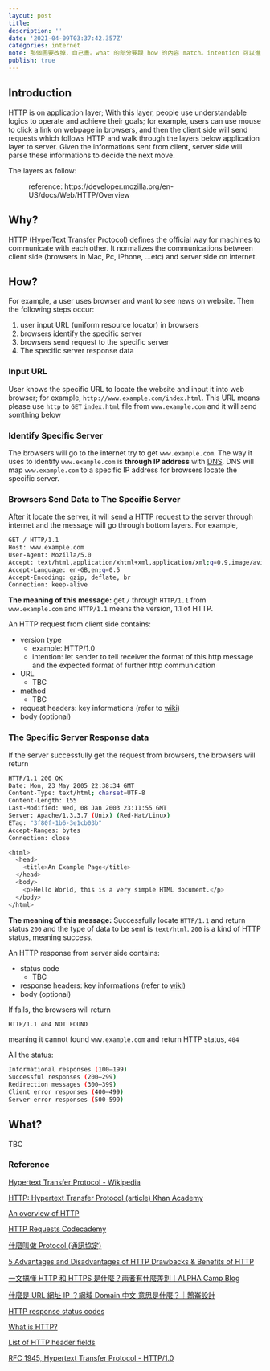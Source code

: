 ```yaml
---
layout: post
title:
description: ''
date: '2021-04-09T03:37:42.357Z'
categories: internet
note: 那個圖要改掉，自己畫。what 的部分要跟 how 的內容 match。intention 可以進 RFC 裡看。what section 之前的寫太菜了，現在可以在改好一點
publish: true
---
```


## Introduction

HTTP is on application layer; With this layer, people use understandable logics to operate and achieve their goals; for example, users can use mouse to click a link on webpage in browsers, and then the client side will send requests which follows HTTP and walk through the layers below application layer to server. Given the informations sent from client, server side will parse these informations to decide the next move.

The layers as follow:

<figure>  
  <img src="{{site.baseurl}}/assets/img/http_example.png" alt="">
  <figcaption>reference: https://developer.mozilla.org/en-US/docs/Web/HTTP/Overview</figcaption>  
 </figure>

## Why?

HTTP (HyperText Transfer Protocol) defines the official way for machines to communicate with each other. It normalizes the communications between client side (browsers in Mac, Pc, iPhone, ...etc) and server side on internet.

## How?

For example, a user uses browser and want to see news on website. Then the following steps occur:

1. user input URL (uniform resource locator) in browsers
2. browsers identify the specific server
3. browsers send request to the specific server
4. The specific server response data

### Input URL

User knows the specific URL to locate the website and input it into web browser; for example, `http://www.example.com/index.html`. This URL means please use `http` to `GET` `index.html` file from `www.example.com` and it will send somthing below

### Identify Specific Server

The browsers will go to the internet try to get `www.example.com`. The way it uses to identify `www.example.com` is **through IP address** with [DNS](). DNS will map `www.example.com` to a specific IP address for browsers locate the specific server.

### Browsers Send Data to The Specific Server

After it locate the server, it will send a HTTP request to the server through internet and the message will go through bottom layers. For example,

```bash
GET / HTTP/1.1
Host: www.example.com
User-Agent: Mozilla/5.0
Accept: text/html,application/xhtml+xml,application/xml;q=0.9,image/avif,image/webp,*/*;q=0.8
Accept-Language: en-GB,en;q=0.5
Accept-Encoding: gzip, deflate, br
Connection: keep-alive
```

**The meaning of this message:** get `/` through `HTTP/1.1` from `www.example.com` and `HTTP/1.1` means the version, 1.1 of HTTP.

An HTTP request from client side contains:

* version type
  * example: HTTP/1.0
  * intention: let sender to tell receiver the format of this http message and the expected format of further http communication
* URL
  * TBC
* method
  * TBC
* request headers: key informations (refer to [wiki](https://en.wikipedia.org/wiki/List_of_HTTP_header_fields#Request_fields))
* body (optional)

### The Specific Server Response data

If the server successfully get the request from browsers, the browsers will return

```bash
HTTP/1.1 200 OK
Date: Mon, 23 May 2005 22:38:34 GMT
Content-Type: text/html; charset=UTF-8
Content-Length: 155
Last-Modified: Wed, 08 Jan 2003 23:11:55 GMT
Server: Apache/1.3.3.7 (Unix) (Red-Hat/Linux)
ETag: "3f80f-1b6-3e1cb03b"
Accept-Ranges: bytes
Connection: close

<html>
  <head>
    <title>An Example Page</title>
  </head>
  <body>
    <p>Hello World, this is a very simple HTML document.</p>
  </body>
</html>
```
**The meaning of this message:** Successfully locate `HTTP/1.1` and return status `200` and the type of data to be sent is `text/html`. `200` is a kind of HTTP status, meaning success.

An HTTP response from server side contains:

* status code
  * TBC
* response headers: key informations (refer to [wiki](https://en.wikipedia.org/wiki/List_of_HTTP_header_fields#Response_fields))
* body (optional)

If fails, the browsers will return

```bash
HTTP/1.1 404 NOT FOUND
```

meaning it cannot found `www.example.com` and return HTTP status, `404`

All the status:

```bash
Informational responses (100–199)
Successful responses (200–299)
Redirection messages (300–399)
Client error responses (400–499)
Server error responses (500–599)
```

## What?

TBC

### Reference

[Hypertext Transfer Protocol - Wikipedia](https://en.wikipedia.org/wiki/Hypertext_Transfer_Protocol)

[HTTP: Hypertext Transfer Protocol (article) Khan Academy](https://www.khanacademy.org/computing/computers-and-internet/xcae6f4a7ff015e7d:the-internet/xcae6f4a7ff015e7d:web-protocols/a/hypertext-transfer-protocol-http)

[An overview of HTTP](https://developer.mozilla.org/en-US/docs/Web/HTTP/Overview)

[HTTP Requests Codecademy](https://www.codecademy.com/articles/http-requests)

[什麼叫做 Protocol (通訊協定)](https://www.ithome.com.tw/node/6349)

[5 Advantages and Disadvantages of HTTP Drawbacks & Benefits of HTTP](https://www.hitechwhizz.com/2020/08/5-advantages-and-disadvantages-drawbacks-benefits-of-http.html)

[一文搞懂 HTTP 和 HTTPS 是什麼？兩者有什麼差別｜ALPHA Camp Blog](https://tw.alphacamp.co/blog/http-https-difference)

[什麼是 URL 網址 IP ？網域 Domain 中文 意思是什麼？｜鵠崙設計](https://www.design-hu.com/web-news/domain.html)

[HTTP response status codes](https://developer.mozilla.org/en-US/docs/Web/HTTP/Status)

[What is HTTP?](https://www.cloudflare.com/en-gb/learning/ddos/glossary/hypertext-transfer-protocol-http/)

[List of HTTP header fields](https://en.wikipedia.org/wiki/List_of_HTTP_header_fields#Response_fields)

[RFC 1945, Hypertext Transfer Protocol - HTTP/1.0](https://www.rfc-editor.org/rfc/rfc1945)
